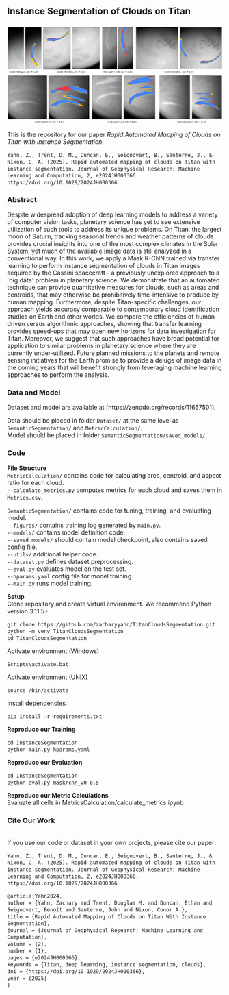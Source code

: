 <h2>Instance Segmentation of Clouds on Titan</h2>

![Header Figure](/assets/iou_compare7.png)

This is the repository for our paper _Rapid Automated Mapping of Clouds on Titan with Instance Segmentation_:
```
Yahn, Z., Trent, D. M., Duncan, E., Seignovert, B., Santerre, J., & Nixon, C. A. (2025). Rapid automated mapping of clouds on Titan with instance segmentation. Journal of Geophysical Research: Machine Learning and Computation, 2, e2024JH000366. https://doi.org/10.1029/2024JH000366
```

<h3>Abstract</h3>
Despite widespread adoption of deep learning models to address a variety of computer vision tasks, planetary science has yet to see extensive utilization of such tools to address its unique problems. On Titan, the largest moon of Saturn, tracking seasonal trends and weather patterns of clouds provides crucial insights into one of the most complex climates in the Solar System, yet much of the available image data is still analyzed in a conventional way. In this work, we apply a Mask R-CNN trained via transfer learning to perform instance segmentation of clouds in Titan images acquired by the Cassini spacecraft - a previously unexplored approach to a `big data' problem in planetary science. We demonstrate that an automated technique can provide quantitative measures for clouds, such as areas and centroids, that may otherwise be prohibitively time-intensive to produce by human mapping. Furthermore, despite Titan-specific challenges, our approach yields accuracy comparable to contemporary cloud identification studies on Earth and other worlds. We compare the efficiencies of human-driven versus algorithmic approaches, showing that transfer learning provides speed-ups that may open new horizons for data investigation for Titan. Moreover, we suggest that such approaches have broad potential for application to similar problems in planetary science where they are currently under-utilized. Future planned missions to the planets and remote sensing initiatives for the Earth promise to provide a deluge of image data in the coming years that will benefit strongly from leveraging machine learning approaches to perform the analysis.

<h3>Data and Model</h3>
Dataset and model are available at [https://zenodo.org/records/11657501]. 

Data should be placed in folder `Dataset/` at the same level as `SemanticSegmentation/` and `MetricCalculation/`. <br>
Model should be placed in folder `SemanticSegmentation/saved_models/`. <br>

<h3>Code</h3>

**File Structure** <br>
`MetricCalculation/` contains code for calculating area, centroid, and aspect ratio for each cloud. <br>
`--calculate_metrics.py` computes metrics for each cloud and saves them in `Metrics.csv`.

`SemanticSegmentation/` contains code for tuning, training, and evaluating model. <br>
`--figures/` contains training log generated by `main.py`. <br>
`--models/` contains model definition code. <br>
`--saved_models/` should contain model checkpoint, also contains saved config file.<br>
`--utils/` additional helper code. <br>
`--dataset.py` defines dataset preprocessing. <br>
`--eval.py` evaluates model on the test set. <br>
`--hparams.yaml` config file for model training. <br>
`--main.py` runs model training. <br>

**Setup**<br>
Clone repository and create virtual environment. We recommend Python version 3.11.5+
```
git clone https://github.com/zacharyyahn/TitanCloudsSegmentation.git
python -m venv TitanCloudsSegmentation
cd TitanCloudsSegmentation
```
Activate environment (Windows)
```
Scripts\activate.bat
```

Activate environment (UNIX)
```
source /bin/activate
```
Install dependencies.
```
pip install -r requirements.txt
```

**Reproduce our Training** <br>
```
cd InstanceSegmentation
python main.py hparams.yaml
```

**Reproduce our Evaluation** <br>
```
cd InstanceSegmentation
python eval.py maskrcnn_v0 0.5
```

**Reproduce our Metric Calculations** <br>
Evaluate all cells in MetricsCalculation/calculate_metrics.ipynb

<h3>Cite Our Work</h3> <br>
If you use our code or dataset in your own projects, please cite our paper:

```
Yahn, Z., Trent, D. M., Duncan, E., Seignovert, B., Santerre, J., & Nixon, C. A. (2025). Rapid automated mapping of clouds on Titan with instance segmentation. Journal of Geophysical Research: Machine Learning and Computation, 2, e2024JH000366. https://doi.org/10.1029/2024JH000366
```
```
@article{Yahn2024,
author = {Yahn, Zachary and Trent, Douglas M. and Duncan, Ethan and Seignovert, Benoît and Santerre, John and Nixon, Conor A.},
title = {Rapid Automated Mapping of Clouds on Titan With Instance Segmentation},
journal = {Journal of Geophysical Research: Machine Learning and Computation},
volume = {2},
number = {1},
pages = {e2024JH000366},
keywords = {Titan, deep learning, instance segmentation, clouds},
doi = {https://doi.org/10.1029/2024JH000366},
year = {2025}
}
```
